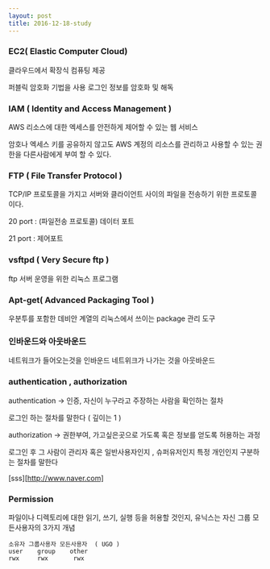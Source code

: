```yaml
---
layout: post
title: 2016-12-18-study
---
```


### __EC2( Elastic Computer Cloud)__
 클라우드에서 확장식 컴퓨팅 제공

 퍼블릭 암호화 기법을 사용 로그인 정보를 암호화 및 해독

### __IAM ( Identity and Access Management )__
 AWS 리소스에 대한 엑세스를 안전하게 제어할 수 있는 웹 서비스

 암호나 엑세스 키를 공유하지 않고도 AWS 계정의 리소스를 관리하고 사용할 수 있는 권한을 다른사람에게 부여 할 수 있다.

### __FTP ( File Transfer Protocol )__
 TCP/IP 프로토콜을 가지고 서버와 클라이언트 사이의 파일을 전송하기 위한
 프로토콜이다.

 20 port : (파일전송 프로토콜) 데이터 포트

 21 port : 제어포트


### __vsftpd ( Very Secure ftp )__
 ftp 서버 운영을 위한 리눅스 프로그램

### __Apt-get( Advanced Packaging Tool )__
 우분투를 포함한 데비안 계열의 리눅스에서 쓰이는 package 관리 도구

### __인바운드와 아웃바운드__
 네트워크가 들어오는것을 인바운드
 네트위크가 나가는 것을 아웃바운드

### authentication , authorization
 authentication -> 인증, 자신이 누구라고 주장하는 사람을 확인하는 절차

 로그인 하는 절차를 말한다 ( 깊이는 1 )

 authorization -> 권한부여, 가고싶은곳으로 가도록 혹은 정보를 얻도록 허용하는 과정

 로그인 후 그 사람이 관리자 혹은 일반사용자인지 , 슈퍼유저인지 특정 개인인지 구분하는 절차를 말한다


[sss][http://www.naver.com]

### Permission
 파일이나 디렉토리에 대한 읽기, 쓰기, 실행 등을 허용할 것인지, 유닉스는 자신 그룹 모든사용자의 3가지 개념

```
소유자 그룹사용자 모든사용자  ( UGO )
user    group    other             
rwx     rwx       rwx
```
